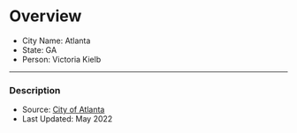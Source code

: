 # Overview

- City Name: Atlanta
- State: GA
- Person: Victoria Kielb

---

### Description

+ Source: [City of Atlanta](https://gis.atlantaga.gov/?page=OPEN-DATA-HUB)
+ Last Updated: May 2022
